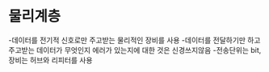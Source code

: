 # 물리계층

-데이터를 전기적 신호로만 주고받는 물리적인 장비를 사용
-데이터를 전달하기만 하고 주고받는 데이터가 무엇인지 에러가 있는지에 대한 것은 신경쓰지않음
-전송단위는 bit, 장비는 허브와 리피터를 사용
